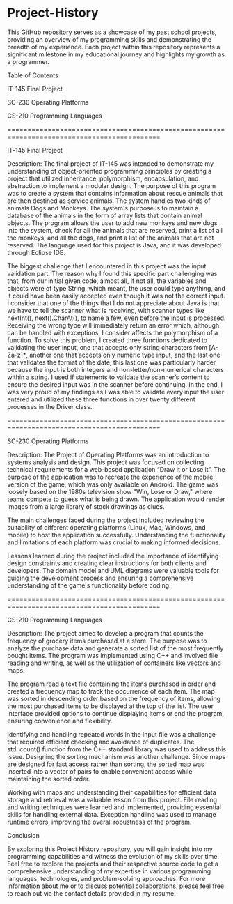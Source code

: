 # Project-History

This GitHub repository serves as a showcase of my past school projects, providing an overview of my programming skills and demonstrating the breadth of my experience. Each project within this repository represents a significant milestone in my educational journey and highlights my growth as a programmer.

Table of Contents

IT-145 Final Project

SC-230 Operating Platforms

CS-210 Programming Languages

============================================================================================

IT-145 Final Project

Description: The final project of IT-145 was intended to demonstrate my understanding of object-oriented programming principles by creating a project that utilized inheritance, polymorphism, encapsulation, and abstraction to implement a modular design. The purpose of this program was to create a system that contains information about rescue animals that are then destined as service animals. The system handles two kinds of animals Dogs and Monkeys. The system's purpose is to maintain a database of the animals in the form of array lists that contain animal objects. The program allows the user to add new monkeys and new dogs into the system, check for all the animals that are reserved, print a list of all the monkeys, and all the dogs, and print a list of the animals that are not reserved. The language used for this project is Java, and it was developed through Eclipse IDE.

The biggest challenge that I encountered in this project was the input validation part. The reason why I found this specific part challenging was that, from our initial given code, almost all, if not all, the variables and objects were of type String, which meant, the user could type anything, and it could have been easily accepted even though it was not the correct input. I consider that one of the things that I do not appreciate about Java is that we have to tell the scanner what is receiving, with scanner types like nextInt(), next().CharAt(), to name a few, even before the input is processed. Receiving the wrong type will immediately return an error which, although can be handled with exceptions, I consider affects the polymorphism of a function. To solve this problem, I created three functions dedicated to validating the user input, one that accepts only string characters from [A-Za-z]*, another one that accepts only numeric type input, and the last one that validates the format of the date, this last one was particularly harder because the input is both integers and non-letter/non-numerical characters within a string. I used if statements to validate the scanner’s content to ensure the desired input was in the scanner before continuing. In the end, I was very proud of my findings as I was able to validate every input the user entered and utilized these three functions in over twenty different processes in the Driver class.

============================================================================================

SC-230 Operating Platforms

Description: The Project of Operating Platforms was an introduction to systems analysis and design. This project was focused on collecting technical requirements for a web-based application “Draw it or Lose it”. The purpose of the application was to recreate the experience of the mobile version of the game, which was only available on Android. The game was loosely based on the 1980s television show "Win, Lose or Draw," where teams compete to guess what is being drawn. The application would render images from a large library of stock drawings as clues.

The main challenges faced during the project included reviewing the suitability of different operating platforms (Linux, Mac, Windows, and mobile) to host the application successfully. Understanding the functionality and limitations of each platform was crucial to making informed decisions.

Lessons learned during the project included the importance of identifying design constraints and creating clear instructions for both clients and developers. The domain model and UML diagrams were valuable tools for guiding the development process and ensuring a comprehensive understanding of the game's functionality before coding.

============================================================================================

CS-210 Programming Languages

Description: The project aimed to develop a program that counts the frequency of grocery items purchased at a store. The purpose was to analyze the purchase data and generate a sorted list of the most frequently bought items. The program was implemented using C++ and involved file reading and writing, as well as the utilization of containers like vectors and maps.

The program read a text file containing the items purchased in order and created a frequency map to track the occurrence of each item. The map was sorted in descending order based on the frequency of items, allowing the most purchased items to be displayed at the top of the list. The user interface provided options to continue displaying items or end the program, ensuring convenience and flexibility.

Identifying and handling repeated words in the input file was a challenge that required efficient checking and avoidance of duplicates. The std::count() function from the C++ standard library was used to address this issue. Designing the sorting mechanism was another challenge. Since maps are designed for fast access rather than sorting, the sorted map was inserted into a vector of pairs to enable convenient access while maintaining the sorted order.

Working with maps and understanding their capabilities for efficient data storage and retrieval was a valuable lesson from this project. File reading and writing techniques were learned and implemented, providing essential skills for handling external data. Exception handling was used to manage runtime errors, improving the overall robustness of the program.


Conclusion

By exploring this Project History repository, you will gain insight into my programming capabilities and witness the evolution of my skills over time. Feel free to explore the projects and their respective source code to get a comprehensive understanding of my expertise in various programming languages, technologies, and problem-solving approaches.
For more information about me or to discuss potential collaborations, please feel free to reach out via the contact details provided in my resume.
